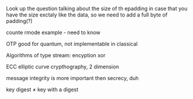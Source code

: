 
Look up the question talking about the size of th epadding in case that you have the size exctaly like the data, so we need to add a full byte of padding(?)



counte rmode example - need to know

OTP good for quantum, not implementable in classical


Algorithms of type stream: encyption xor


ECC elliptic curve crypthography, 2 dimension 


message integrity is more important then secrecy, duh


key digest $\neq$ key with a digest
